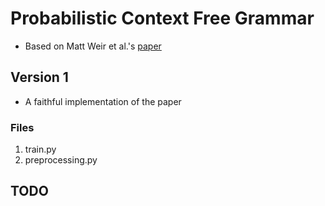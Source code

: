 # Probabilistic Context Free Grammar
- Based on Matt Weir et al.'s [paper](https://ieeexplore.ieee.org/abstract/document/5207658)

## Version 1
- A faithful implementation of the paper 

### Files 
1. train.py
2. preprocessing.py

## TODO
